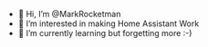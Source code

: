 - 👋 Hi, I’m @MarkRocketman
- 👀 I’m interested in making Home Assistant Work 
- 🌱 I’m currently learning but forgetting more :-) 

 

<!---
MarkRocketman/MarkRocketman is a ✨ special ✨ repository because its `README.md` (this file) appears on your GitHub profile.
You can click the Preview link to take a look at your changes.
--->
